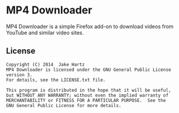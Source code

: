 # MP4 Downloader

MP4 Downloader is a simple Firefox add-on to download videos from YouTube and similar video sites.

## License

    Copyright (C) 2014  Jake Hartz
    MP4 Downloader is licensed under the GNU General Public License version 3.
    For details, see the LICENSE.txt file.

    This program is distributed in the hope that it will be useful,
    but WITHOUT ANY WARRANTY; without even the implied warranty of
    MERCHANTABILITY or FITNESS FOR A PARTICULAR PURPOSE.  See the
    GNU General Public License for more details.
